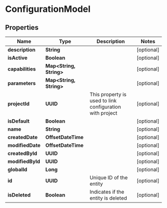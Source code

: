 

# ConfigurationModel


## Properties

| Name | Type | Description | Notes |
|------------ | ------------- | ------------- | -------------|
|**description** | **String** |  |  [optional] |
|**isActive** | **Boolean** |  |  [optional] |
|**capabilities** | **Map&lt;String, String&gt;** |  |  [optional] |
|**parameters** | **Map&lt;String, String&gt;** |  |  [optional] |
|**projectId** | **UUID** | This property is used to link configuration with project |  [optional] |
|**isDefault** | **Boolean** |  |  [optional] |
|**name** | **String** |  |  [optional] |
|**createdDate** | **OffsetDateTime** |  |  [optional] |
|**modifiedDate** | **OffsetDateTime** |  |  [optional] |
|**createdById** | **UUID** |  |  [optional] |
|**modifiedById** | **UUID** |  |  [optional] |
|**globalId** | **Long** |  |  [optional] |
|**id** | **UUID** | Unique ID of the entity |  [optional] |
|**isDeleted** | **Boolean** | Indicates if the entity is deleted |  [optional] |



